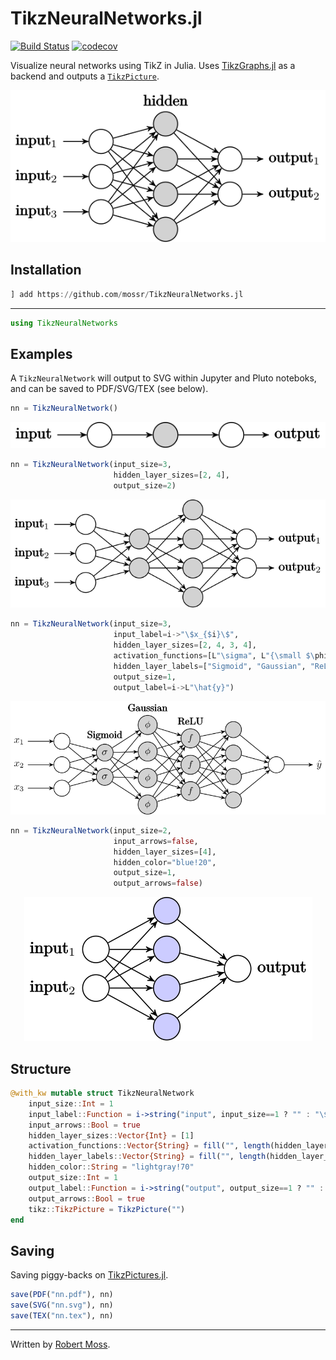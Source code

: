 # TikzNeuralNetworks.jl

[![Build Status](https://travis-ci.com/mossr/TikzNeuralNetworks.jl.svg?branch=master)](https://travis-ci.com/mossr/TikzNeuralNetworks.jl) [![codecov](https://codecov.io/github/mossr/TikzNeuralNetworks.jl/coverage.svg?branch=master)](https://codecov.io/gh/mossr/TikzNeuralNetworks.jl)

Visualize neural networks using TikZ in Julia. Uses [TikzGraphs.jl](https://github.com/JuliaTeX/TikzGraphs.jl) as a backend and outputs a [`TikzPicture`](https://github.com/JuliaTeX/TikzPictures.jl).

<p align="center"><img src="./img/standard.svg"></p>

## Installation
```julia
] add https://github.com/mossr/TikzNeuralNetworks.jl
```
---
```julia
using TikzNeuralNetworks
```

## Examples

A `TikzNeuralNetwork` will output to SVG within Jupyter and Pluto noteboks, and can be saved to PDF/SVG/TEX (see below).

```julia
nn = TikzNeuralNetwork()
```
<p align="center"><img src="./img/default.svg"></p>


```julia
nn = TikzNeuralNetwork(input_size=3,
                       hidden_layer_sizes=[2, 4],
                       output_size=2)
```
<p align="center"><img src="./img/two_layer.svg"></p>


```julia
nn = TikzNeuralNetwork(input_size=3,
                       input_label=i->"\$x_{$i}\$",
                       hidden_layer_sizes=[2, 4, 3, 4],
                       activation_functions=[L"\sigma", L"{\small $\phi$}", L"{\small $f$}", ""],
                       hidden_layer_labels=["Sigmoid", "Gaussian", "ReLU", ""],
                       output_size=1,
                       output_label=i->L"\hat{y}")
```
<p align="center"><img src="./img/deep.svg"></p>


```julia
nn = TikzNeuralNetwork(input_size=2,
                       input_arrows=false,
                       hidden_layer_sizes=[4],
                       hidden_color="blue!20",
                       output_size=1,
                       output_arrows=false)
```
<p align="center"><img src="./img/hidden_color.svg"></p>

## Structure

```julia
@with_kw mutable struct TikzNeuralNetwork
    input_size::Int = 1
    input_label::Function = i->string("input", input_size==1 ? "" : "\$_{$i}\$")
    input_arrows::Bool = true
    hidden_layer_sizes::Vector{Int} = [1]
    activation_functions::Vector{String} = fill("", length(hidden_layer_sizes))
    hidden_layer_labels::Vector{String} = fill("", length(hidden_layer_sizes))
    hidden_color::String = "lightgray!70"
    output_size::Int = 1
    output_label::Function = i->string("output", output_size==1 ? "" : "\$_{$i}\$")
    output_arrows::Bool = true
    tikz::TikzPicture = TikzPicture("")
end
```

## Saving
Saving piggy-backs on [TikzPictures.jl](https://github.com/JuliaTeX/TikzPictures.jl).

```julia
save(PDF("nn.pdf"), nn)
save(SVG("nn.svg"), nn)
save(TEX("nn.tex"), nn)
```

---
Written by [Robert Moss](https://github.com/mossr).